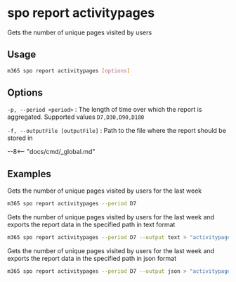 # spo report activitypages

Gets the number of unique pages visited by users

## Usage

```sh
m365 spo report activitypages [options]
```

## Options

`-p, --period <period>`
: The length of time over which the report is aggregated. Supported values `D7,D30,D90,D180`

`-f, --outputFile [outputFile]`
: Path to the file where the report should be stored in

--8<-- "docs/cmd/_global.md"

## Examples

Gets the number of unique pages visited by users for the last week

```sh
m365 spo report activitypages --period D7
```

Gets the number of unique pages visited by users for the last week and exports the report data in the specified path in text format

```sh
m365 spo report activitypages --period D7 --output text > "activitypages.txt"
```

Gets the number of unique pages visited by users for the last week and exports the report data in the specified path in json format

```sh
m365 spo report activitypages --period D7 --output json > "activitypages.json"
```

